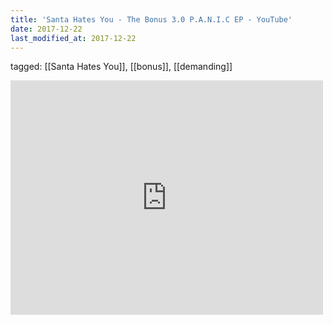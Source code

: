 ```yaml
---
title: 'Santa Hates You - The Bonus 3.0 P.A.N.I.C EP - YouTube'
date: 2017-12-22
last_modified_at: 2017-12-22
---
```

tagged: [[Santa Hates You]], [[bonus]], [[demanding]]
<iframe allow="accelerometer; autoplay; clipboard-write; encrypted-media; gyroscope; picture-in-picture" allowfullscreen="" frameborder="0" height="375" id="youtube_iframe" src="https://www.youtube.com/embed/7der_AfzC_0?feature=oembed&amp;enablejsapi=1&amp;origin=https://safe.txmblr.com&amp;wmode=opaque" width="500"></iframe>